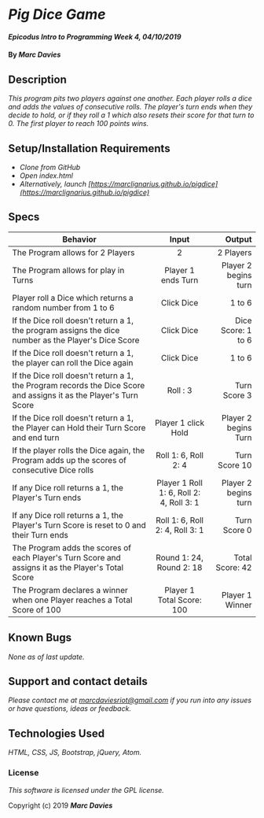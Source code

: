 # _Pig Dice Game_

#### _Epicodus Intro to Programming Week 4, 04/10/2019_

#### By _**Marc Davies**_

## Description

_This program pits two players against one another. Each player rolls a dice and adds the values of consecutive rolls. The player's turn ends when they decide to hold, or if they roll a 1 which also resets their score for that turn to 0. The first player to reach 100 points wins._

## Setup/Installation Requirements

* _Clone from GitHub_
* _Open index.html_
* _Alternatively, launch [https://marclignarius.github.io/pigdice](https://marclignarius.github.io/pigdice)_

## Specs

| Behavior | Input | Output |
| ------------- |:-------------:| -----:|
| The Program allows for 2 Players | 2 | 2 Players |
| The Program allows for play in Turns | Player 1 ends Turn | Player 2 begins turn |
| Player roll a Dice which returns a random number from 1 to 6 | Click Dice | 1 to 6 |
| If the Dice roll doesn't return a 1, the program assigns the dice number as the Player's Dice Score | Click Dice | Dice Score: 1 to 6 |
| If the Dice roll doesn't return a 1, the player can roll the Dice again | Click Dice | 1 to 6 |
| If the Dice roll doesn't return a 1, the Program records the Dice Score and assigns it as the Player's Turn Score | Roll : 3 | Turn Score 3
| If the Dice roll doesn't return a 1, the Player can Hold their Turn Score and end turn| Player 1 click Hold | Player 2 begins Turn|
| If the player rolls the Dice again, the Program adds up the scores of consecutive Dice rolls | Roll 1: 6, Roll 2: 4 | Turn Score 10
| If any Dice roll returns a 1, the Player's Turn ends | Player 1 Roll 1: 6, Roll 2: 4, Roll 3: 1 | Player 2 begins turn
| If any Dice roll returns a 1, the Player's Turn Score is reset to 0 and their Turn ends | Roll 1: 6, Roll 2: 4, Roll 3: 1 | Turn Score 0
| The Program adds the scores of each Player's Turn Score and assigns it as the Player's Total Score | Round 1: 24, Round 2: 18 | Total Score: 42
| The Program declares a winner when one Player reaches a Total Score of 100 | Player 1 Total Score: 100 | Player 1 Winner

## Known Bugs

_None as of last update._

## Support and contact details

_Please contact me at marcdaviesriot@gmail.com if you run into any issues or have questions, ideas or feedback._

## Technologies Used

_HTML, CSS, JS, Bootstrap, jQuery, Atom._

### License

*This software is licensed under the GPL license.*

Copyright (c) 2019 **_Marc Davies_**
